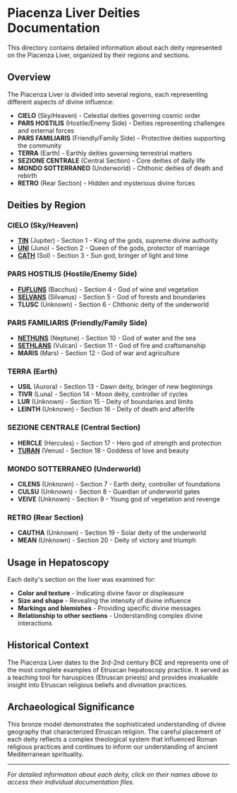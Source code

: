 # Piacenza Liver Deities Documentation

This directory contains detailed information about each deity represented on the Piacenza Liver, organized by their regions and sections.

## Overview

The Piacenza Liver is divided into several regions, each representing different aspects of divine influence:

- **CIELO** (Sky/Heaven) - Celestial deities governing cosmic order
- **PARS HOSTILIS** (Hostile/Enemy Side) - Deities representing challenges and external forces
- **PARS FAMILIARIS** (Friendly/Family Side) - Protective deities supporting the community
- **TERRA** (Earth) - Earthly deities governing terrestrial matters
- **SEZIONE CENTRALE** (Central Section) - Core deities of daily life
- **MONDO SOTTERRANEO** (Underworld) - Chthonic deities of death and rebirth
- **RETRO** (Rear Section) - Hidden and mysterious divine forces

## Deities by Region

### CIELO (Sky/Heaven)
- **[TIN](TIN.md)** (Jupiter) - Section 1 - King of the gods, supreme divine authority
- **[UNI](UNI.md)** (Juno) - Section 2 - Queen of the gods, protector of marriage
- **[CATH](CATH.md)** (Sol) - Section 3 - Sun god, bringer of light and time

### PARS HOSTILIS (Hostile/Enemy Side)
- **[FUFLUNS](FUFLUNS.md)** (Bacchus) - Section 4 - God of wine and vegetation
- **[SELVANS](SELVANS.md)** (Silvanus) - Section 5 - God of forests and boundaries
- **TLUSC** (Unknown) - Section 6 - Chthonic deity of the underworld

### PARS FAMILIARIS (Friendly/Family Side)
- **[NETHUNS](NETHUNS.md)** (Neptune) - Section 10 - God of water and the sea
- **[SETHLANS](SETHLANS.md)** (Vulcan) - Section 11 - God of fire and craftsmanship
- **MARIS** (Mars) - Section 12 - God of war and agriculture

### TERRA (Earth)
- **USIL** (Aurora) - Section 13 - Dawn deity, bringer of new beginnings
- **TIVR** (Luna) - Section 14 - Moon deity, controller of cycles
- **LUR** (Unknown) - Section 15 - Deity of boundaries and limits
- **LEINTH** (Unknown) - Section 16 - Deity of death and afterlife

### SEZIONE CENTRALE (Central Section)
- **HERCLE** (Hercules) - Section 17 - Hero god of strength and protection
- **[TURAN](TURAN.md)** (Venus) - Section 18 - Goddess of love and beauty

### MONDO SOTTERRANEO (Underworld)
- **CILENS** (Unknown) - Section 7 - Earth deity, controller of foundations
- **CULSU** (Unknown) - Section 8 - Guardian of underworld gates
- **VEIVE** (Unknown) - Section 9 - Young god of vegetation and revenge

### RETRO (Rear Section)
- **CAUTHA** (Unknown) - Section 19 - Solar deity of the underworld
- **MEAN** (Unknown) - Section 20 - Deity of victory and triumph

## Usage in Hepatoscopy

Each deity's section on the liver was examined for:
- **Color and texture** - Indicating divine favor or displeasure
- **Size and shape** - Revealing the intensity of divine influence
- **Markings and blemishes** - Providing specific divine messages
- **Relationship to other sections** - Understanding complex divine interactions

## Historical Context

The Piacenza Liver dates to the 3rd-2nd century BCE and represents one of the most complete examples of Etruscan hepatoscopy practice. It served as a teaching tool for haruspices (Etruscan priests) and provides invaluable insight into Etruscan religious beliefs and divination practices.

## Archaeological Significance

This bronze model demonstrates the sophisticated understanding of divine geography that characterized Etruscan religion. The careful placement of each deity reflects a complex theological system that influenced Roman religious practices and continues to inform our understanding of ancient Mediterranean spirituality.

---

*For detailed information about each deity, click on their names above to access their individual documentation files.* 